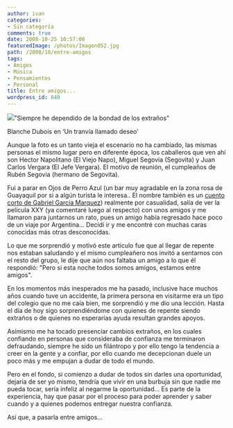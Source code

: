 ```yaml
---
author: ivan
categories:
- Sin categoría
comments: true
date: 2008-10-25 10:57:00
featuredImage: /photos/Imagen052.jpg
path: /2008/10/entre-amigos
tags:
- Amigos
- Música
- Pensamientos
- Personal
title: Entre amigos...
wordpress_id: 840
---
```


[![](/photos/Imagen052.jpg)](https://2.bp.blogspot.com/_T2UWuNJg3dQ/SQK1xZSIs8I/AAAAAAAAA_Q/_34mVLM9oAY/s1600-h/Imagen052.jpg)"Siempre he dependido de la bondad de los extraños"

Blanche Dubois en ‘Un tranvía llamado deseo’

Aunque la foto es un tanto vieja el escenario no ha cambiado, las mismas personas el mismo lugar pero en diferente época, los caballeros que ven ahí son Hector Napolitano (El Viejo Napo), Miguel Segovia (Segovita) y Juan Carlos Vergara (El Jefe Vergara). El motivo de reunión, el cumpleaños de Rubén Segovia (hermano de Segovita).

Fui a parar en Ojos de Perro Azul (un bar muy agradable en la zona rosa de Guayaquil por si a algún turista le interesa.. El nombre también es un [cuento corto de Gabriel García Marquez](https://www.literatura.us/garciamarquez/perroazul.html)) realmente por casualidad, salía de ver la película XXY (ya comentaré luego al respecto) con unos amigos y me llamaron para juntarnos un rato, pues un amigo había regresado hace poco de un viaje por Argentina... Decidí ir y me encontré con muchas caras conocidas más otras desconocidas.

Lo que me sorprendió y motivó este artículo fue que al llegar de repente nos estaban saludando y el mismo cumpleañero nos invitó a sentarnos con el resto del grupo, le dije que aún nos faltaba un amigo a lo que él respondió: "Pero si esta noche todos somos amigos, estamos entre amigos".

En los momentos más inesperados me ha pasado, inclusive hace muchos años cuando tuve un accidente, la primera persona en visitarme era un tipo del colegio que no me caía bien, me sorprendió y me dio una lección. Hasta el día de hoy sigo sorprendiéndome con quienes de repente siendo extraños o de quienes no esperarías ayuda resultan grandes apoyos.

Asímismo me ha tocado presenciar cambios extraños, en los cuales confiando en personas que consideraba de confianza me terminaron defraudando, siempre he sido un filántropo y por ello tengo la tendencia a creer en la gente y a confiar, por ello cuando me decepcionan duele un poco más y me empujan a dudar de todo el mundo.

Pero en el fondo, si comienzo a dudar de todos sin darles una oportunidad, dejaría de ser yo mismo, tendría que vivir en una burbuja sin que nadie me pueda tocar, sería infeliz al negarme la oportunidad... Es parte de la experiencia, hay que pasar por el proceso para poder aprender y saber cuando y a quienes podemos entregar nuestra confianza.

Así que, a pasarla entre amigos...